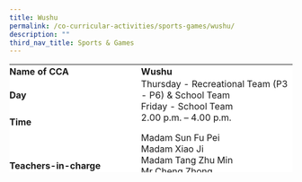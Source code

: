 ```yaml
---
title: Wushu
permalink: /co-curricular-activities/sports-games/wushu/
description: ""
third_nav_title: Sports & Games
---
```

<table border="0" style="box-sizing: inherit; border-collapse: collapse; border-spacing: 0px; max-width: 100%; height: 193px; width: 789.037px;"><tbody style="box-sizing: inherit;"><tr style="box-sizing: inherit; background: rgb(255, 255, 255); height: 24px;"><td style="box-sizing: inherit; padding: 0px; width: 365.9px; height: 24px;"><strong style="box-sizing: inherit; font-weight: 700;">Name of CCA</strong></td><td style="box-sizing: inherit; padding: 0px; width: 422.138px; height: 24px;"><strong style="box-sizing: inherit; font-weight: 700;">Wushu</strong></td></tr><tr style="box-sizing: inherit; background: rgb(255, 255, 255); height: 24px;"><td style="box-sizing: inherit; padding: 0px; width: 365.9px; height: 24px;"><strong style="box-sizing: inherit; font-weight: 700;">Day</strong></td><td style="box-sizing: inherit; padding: 0px; width: 422.138px; height: 24px;">Thursday - Recreational Team (P3 - P6) & School Team<br>Friday - School Team</td></tr><tr style="box-sizing: inherit; background: rgb(255, 255, 255); height: 24px;"><td style="box-sizing: inherit; padding: 0px; width: 365.9px; height: 24px;"><strong style="box-sizing: inherit; font-weight: 700;">Time</strong></td><td style="box-sizing: inherit; padding: 0px; width: 422.138px; height: 24px;">2.00 p.m. – 4.00 p.m.</p></td></tr><tr style="box-sizing: inherit; background: rgb(255, 255, 255); height: 98px;"><td style="box-sizing: inherit; padding: 0px; width: 365.9px; height: 98px;"><strong style="box-sizing: inherit; font-weight: 700;">Teachers-in-charge</strong></td><td style="box-sizing: inherit; padding: 0px; width: 422.138px; height: 98px;">Madam Sun Fu Pei<br>Madam Xiao Ji<br>Madam Tang Zhu Min<br>Mr Cheng Zhong<br>Ms Liu Lan Ying<br><br></td></tr><tr style="box-sizing: inherit; background: rgb(255, 255, 255); height: 54px;"><td style="box-sizing: inherit; padding: 0px; width: 365.9px; height: 54px;"><strong style="box-sizing: inherit; font-weight: 700;">Event participated</strong></td><td style="box-sizing: inherit; padding: 0px; width: 422.138px; height: 54px;">National Primary Schools Wushu Championship</td></tr><tr style="box-sizing: inherit; background: rgb(255, 255, 255); height: 155px;"><td colspan="2" style="box-sizing: inherit; padding: 0px; width: 788.037px; height: 155px;"><p style="box-sizing: inherit; font-size: 1em;"></p>

<p style="box-sizing: inherit; font-size: 1em;"><span style="box-sizing: inherit; font-family: inherit; font-size: inherit;">Wushu members will practise on the basics (flexibility split kicks, horse stances) every training session. Building the stamina and perseverance through an hour of warm-up at the start of the training helps to perform their routines well.</span></p>
	
<p style="box-sizing: inherit; font-size: 1em;"><span style="box-sizing: inherit; font-family: inherit; font-size: inherit;">There are also game sessions to build on discipline and teamwork. We have showcased the martial arts through a team performance during P1 Orientation Day to promote interest as well.</span></p></td></tr></tbody></table>